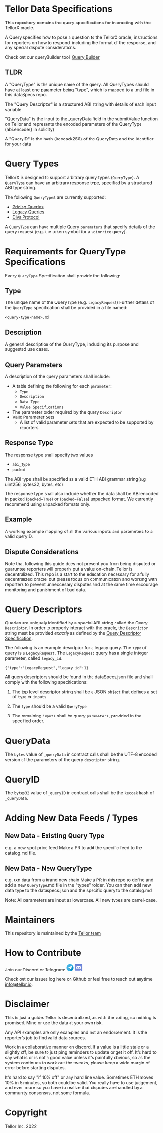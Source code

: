 # Tellor Data Specifications


This repository contains the query specifications for interacting with the TellorX oracle.

A Query specifies how to pose a question to the TellorX oracle, instructions for reporters on how to respond, including the format of the response, and any special dispute considerations.


Check out our queryBuilder tool:  [Query Builder](https://queryidbuilder.herokuapp.com/)


## TLDR

A "QueryType" is the unique name of the query. All QueryTypes should have at least one parameter being "type", which is mapped to a .md file in this dataSpecs repo.  

The "Query Descriptor" is a structured ABI string with details of each input variable

"QueryData" is the input to the _queryData field in the submitValue function on Tellor and represents the encoded parameters of the QueryType (abi.encode() in solidity)

A "QueryID" is the hash (keccack256) of the QueryData and the identifier for your data


# Query Types

TellorX is designed to support arbitrary query types (`QueryType`).  A `QueryType` can have an arbitrary response type, specified by a structured ABI type string.  

The following `QueryType`s are currently supported:

- [Pricing Queries](types/SpotPrice.md)
- [Legacy Queries](types/LegacyRequest.md)
- [Diva Protocol](types/DivaProtocolPolygon.md)

A `QueryType` can have multiple Query `parameters` that specify details of the query request (e.g. the token symbol for a `CoinPrice` query).

# Requirements for QueryType Specifications

Every `QueryType` Specification shall provide the following:

## Type

The unique name of the QueryType (e.g. `LegacyRequest`)
Further details of the `QueryType` specification shall be provided in a file named: 

    <query-type-name>.md

## Description

A general description of the QueryType, including its purpose and suggested use cases.

## Query Parameters

A description of the query parameters shall include:

- A table defining the following for each `parameter`:
  - `Type`
  - `Description`
  - `Data Type`
  - `Value Specifications`
- The parameter order required by the query `Descriptor`
- Valid Parameter Sets
  - A list of valid parameter sets that are expected to be supported by reporters

## Response Type

The response type shall specify two values
- `abi_type`
- `packed`

The ABI type shall be specified as a valid ETH ABI grammar string(e.g uint256, bytes32, bytes, etc) 

The response type shall also include whether the data shall be ABI encoded in packed (`packed=True`) or (`packed=False`) unpacked format. We currently recommend using unpacked formats only.


## Example

A working example mapping of all the various inputs and parameters to a valid queryID. 

## Dispute Considerations

Note that following this guide does not prevent you from being disputed or guaruntee reporters will properly put a value on-chain. Tellor is decentralized.  This repo is a start to the education necessary for a fully decentralized oracle, but please focus on communication and working with reporters to prevent unneccesary disputes and at the same time encourage monitoring and punishment of bad data. 

# Query Descriptors

Queries are uniquely identified by a special ABI string called the Query `Descriptor`.  In order to properly interact with the oracle, the `Descriptor` string must be provided *exactly* as defined by the [Query Descriptor Specification](#query-descriptor-specifications).

The following is an example descriptor for a legacy query.  The `type` of query is a `LegacyRequest`.  The `LegacyRequest` query has a single integer parameter, called `legacy_id`.

    {"type":"LegacyRequest","legacy_id":1}

All query descriptors should be found in the dataSpecs.json file and shall comply with the following specifications:

1. The top level descriptor string shall be a JSON `object` that defines a set of `type` => `inputs` 

2.  The `type` should be a valid `QueryType`

3. The remaining `inputs` shall be query `parameters`, provided in the specified order.


# QueryData

The `bytes` value of `_queryData` in contract calls shall be the UTF-8 encoded version of the parameters of the query `descriptor` string.


# QueryID

The `bytes32` value of `_queryID` in contract calls shall be the `keccak` hash of `_queryData`.


# Adding New Data Feeds / Types

## New Data - Existing Query Type
e.g. a new spot price feed
Make a PR to add the specific feed to the catalog.md file.  

## New Data - New QueryType
e.g. txn data from a brand new chain
Make a PR in this repo to define and add a new `QueryType`.md file in the "types" folder.  You can then add new data type to the dataspecs.json and the specific query to the catalog.md 

Note:  All parameters are input as lowercase.  All new types are camel-case. 

# Maintainers <a name="maintainers"> </a> 
This repository is maintained by the [Tellor team](https://github.com/orgs/tellor-io/people)


# How to Contribute<a name="how2contribute"> </a>  
Join our Discord or Telegram:
[<img src="./public/telegram.png" width="24" height="24">](https://t.me/tellor)
[<img src="./public/discord.png" width="24" height="24">](https://discord.gg/g99vE5Hb)

Check out our issues log here on Github or feel free to reach out anytime [info@tellor.io](mailto:info@tellor.io).


# Disclaimer  

This is just a guide.  Tellor is decentralized, as with the voting, so nothing is promised.  Mine or use the data at your own risk.

Any API examples are only examples and not an endorsement.  It is the reporter's job to find valid data sources.

Work in a collaborative manner on discord.  If a value is a little stale or a slightly off, be sure to just ping reminders to update or get it off.  It's hard to say what is or is not a good value unless it's painfully obvious, so as the system continues to work out the tweaks, please keep a wide margin of error before starting disputes.

It's hard to say "if 10% off" or any hard line value.  Sometimes ETH moves 10% in 5 minutes, so both could be valid.  You really have to use judgement, and even more so you have to realize that disputes are handled by a community consensus, not some formula.


# Copyright

Tellor Inc. 2022
